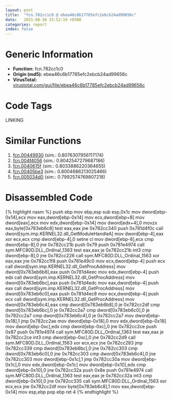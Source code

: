 ```yaml
---
layout: post
title:  "fcn.782cc1c0 @ ebea46c6b17785efc2ebcb24ad99656c"
date:   2021-08-30 15:52:19 +0300
categories: report
index: false
---
```


# Generic Information
- **Function:** fcn.782cc1c0
- **Origin (md5):** ebea46c6b17785efc2ebcb24ad99656c
- **VirusTotal:** [virustotal.com/gui/file/ebea46c6b17785efc2ebcb24ad99656c][virustotal_ref]

# Code Tags
<span class="tag" id="LINKING">LINKING</span>


# Similar Functions

1. [fcn.00449930][similar_1_ref] (sim.: 0.8076307956117174)
2. [fcn.004f4056][similar_2_ref] (sim.: 0.8042547279687186)
3. [fcn.0040615f][similar_3_ref] (sim.: 0.8033886220364655)
4. [fcn.00405be3][similar_4_ref] (sim.: 0.8004686213025466)
5. [fcn.005034d0][similar_5_ref] (sim.: 0.7992574769807218)


# Disassembled Code

{% highlight nasm %}
push ebp
mov ebp,esp
sub esp,0x1c
mov dword[ebp-0x14],ecx
mov eax,dword[ebp-0x14]
mov ecx,dword[ebp+8]
mov dword[eax],ecx
mov edx,dword[ebp-0x14]
mov dword[edx+4],0
movzx eax,byte[0x783eb6c8]
test eax,eax
jne 0x782cc340
push 0x781d4f0c
call dword[sym.imp.KERNEL32.dll_GetModuleHandleA]
mov dword[ebp-4],eax
xor ecx,ecx
cmp dword[ebp-4],0
setne cl
mov dword[ebp-8],ecx
cmp dword[ebp-8],0
jne 0x782cc21b
push 0x79
push 0x781e4974
call sym.MFC80D.DLL_Ordinal_1363
test eax,eax
je 0x782cc21b
int3
cmp dword[ebp-8],0
jne 0x782cc226
call sym.MFC80D.DLL_Ordinal_1563
xor eax,eax
jne 0x782cc1f8
push 0x781e49c0
mov ecx,dword[ebp-4]
push ecx
call dword[sym.imp.KERNEL32.dll_GetProcAddress]
mov dword[0x783eb6b8],eax
push 0x781d4eec
mov edx,dword[ebp-4]
push edx
call dword[sym.imp.KERNEL32.dll_GetProcAddress]
mov dword[0x783eb6bc],eax
push 0x781d4edc
mov eax,dword[ebp-4]
push eax
call dword[sym.imp.KERNEL32.dll_GetProcAddress]
mov dword[0x783eb6c0],eax
push 0x781d4ec8
mov ecx,dword[ebp-4]
push ecx
call dword[sym.imp.KERNEL32.dll_GetProcAddress]
mov dword[0x783eb6c4],eax
cmp dword[0x783eb6b8],0
je 0x782cc2df
cmp dword[0x783eb6bc],0
je 0x782cc2a7
cmp dword[0x783eb6c0],0
je 0x782cc2a7
cmp dword[0x783eb6c4],0
je 0x782cc2a7
mov dword[ebp-0x18],1
jmp 0x782cc2ae
mov dword[ebp-0x18],0
mov edx,dword[ebp-0x18]
mov dword[ebp-0xc],edx
cmp dword[ebp-0xc],0
jne 0x782cc2ce
push 0x87
push 0x781e4974
call sym.MFC80D.DLL_Ordinal_1363
test eax,eax
je 0x782cc2ce
int3
cmp dword[ebp-0xc],0
jne 0x782cc2d9
call sym.MFC80D.DLL_Ordinal_1563
xor ecx,ecx
jne 0x782cc283
jmp 0x782cc339
cmp dword[0x783eb6bc],0
jne 0x782cc303
cmp dword[0x783eb6c0],0
jne 0x782cc303
cmp dword[0x783eb6c4],0
jne 0x782cc303
mov dword[ebp-0x1c],1
jmp 0x782cc30a
mov dword[ebp-0x1c],0
mov edx,dword[ebp-0x1c]
mov dword[ebp-0x10],edx
cmp dword[ebp-0x10],0
jne 0x782cc32a
push 0x8e
push 0x781e4974
call sym.MFC80D.DLL_Ordinal_1363
test eax,eax
je 0x782cc32a
int3
cmp dword[ebp-0x10],0
jne 0x782cc335
call sym.MFC80D.DLL_Ordinal_1563
xor ecx,ecx
jne 0x782cc2df
mov byte[0x783eb6c8],1
mov eax,dword[ebp-0x14]
mov esp,ebp
pop ebp
ret 4
{% endhighlight %}


[similar_1_ref]: /report/fcn.00449930@279a61b1e76da49531f1f16fd1102a2d
[similar_2_ref]: /report/fcn.004f4056@726f5d13ec98918aff408346434b56c3
[similar_3_ref]: /report/fcn.0040615f@4b23380b9a3d725ff34b4863334d2fd1
[similar_4_ref]: /report/fcn.00405be3@8a08237568bc7b1a4e9813b2af535d73
[similar_5_ref]: /report/fcn.005034d0@c60344b51fa39a329b92557d24ff7670
[virustotal_ref]: https://www.virustotal.com/gui/file/ebea46c6b17785efc2ebcb24ad99656c